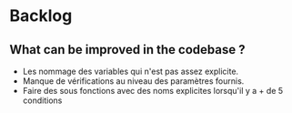# Backlog

## What can be improved in the codebase ?

- Les nommage des variables qui n'est pas assez explicite.
- Manque de vérifications au niveau des paramètres fournis.
- Faire des sous fonctions avec des noms explicites lorsqu'il y a + de 5 conditions
